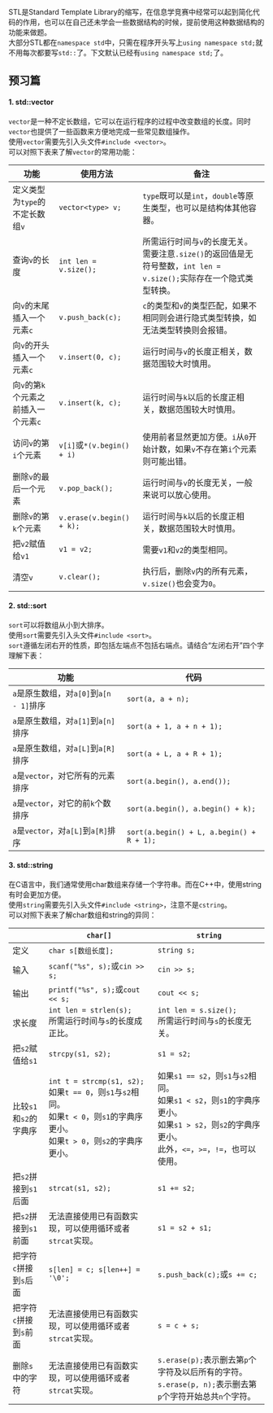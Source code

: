 STL是Standard Template Library的缩写，在信息学竞赛中经常可以起到简化代码的作用，也可以在自己还未学会一些数据结构的时候，提前使用这种数据结构的功能来做题。<br />大部分STL都在`namespace std`中，只需在程序开头写上`using namespace std;`就不用每次都要写`std::`了。下文默认已经有`using namespace std;`了。
<a name="yBEwr"></a>

## 预习篇
<a name="rviTE"></a>

#### 1. std::vector
`vector`是一种不定长数组，它可以在运行程序的过程中改变数组的长度。同时`vector`也提供了一些函数来方便地完成一些常见数组操作。<br />使用`vector`需要先引入头文件`#include <vector>`。<br />可以对照下表来了解`vector`的常用功能：

| 功能                                  | 使用方法                   | 备注                                                         |
| ------------------------------------- | -------------------------- | ------------------------------------------------------------ |
| 定义类型为`type`的不定长数组`v`       | `vector<type> v;`          | `type`既可以是`int`，`double`等原生类型，也可以是结构体其他容器。 |
| 查询`v`的长度                         | `int len = v.size();`      | 所需运行时间与`v`的长度无关。需要注意`.size()`的返回值是无符号整数，`int len = v.size();`实际存在一个隐式类型转换。 |
| 向`v`的末尾插入一个元素`c`            | `v.push_back(c);`          | `c`的类型和`v`的类型匹配，如果不相同则会进行隐式类型转换，如无法类型转换则会报错。 |
| 向`v`的开头插入一个元素`c`            | `v.insert(0, c);`          | 运行时间与`v`的长度正相关，数据范围较大时慎用。              |
| 向`v`的第`k`个元素之前插入一个元素`c` | `v.insert(k, c);`          | 运行时间与`k`以后的长度正相关，数据范围较大时慎用。          |
| 访问`v`的第`i`个元素                  | `v[i]`或`*(v.begin() + i)` | 使用前者显然更加方便。`i`从`0`开始计数，如果`v`不存在第`i`个元素则可能出错。 |
| 删除`v`的最后一个元素                 | `v.pop_back();`            | 运行时间与`v`的长度无关，一般来说可以放心使用。              |
| 删除`v`的第`k`个元素                  | `v.erase(v.begin() + k);`  | 运行时间与`k`以后的长度正相关，数据范围较大时慎用。          |
| 把`v2`赋值给`v1`                      | `v1 = v2;`                 | 需要`v1`和`v2`的类型相同。                                   |
| 清空`v`                               | `v.clear();`               | 执行后，删除`v`内的所有元素，`v.size()`也会变为`0`。         |

<a name="mnYoc"></a>

#### 2. std::sort
`sort`可以将数组从小到大排序。<br />使用`sort`需要先引入头文件`#include <sort>`。<br />`sort`遵循左闭右开的性质，即包括左端点不包括右端点。请结合“左闭右开”四个字理解下表：

| 功能                                    | 代码                                      |
| --------------------------------------- | ----------------------------------------- |
| `a`是原生数组，对`a[0]`到`a[n - 1]`排序 | `sort(a, a + n);`                         |
| `a`是原生数组，对`a[1]`到`a[n]`排序     | `sort(a + 1, a + n + 1);`                 |
| `a`是原生数组，对`a[L]`到`a[R]`排序     | `sort(a + L, a + R + 1);`                 |
| `a`是`vector`，对它所有的元素排序       | `sort(a.begin(), a.end());`               |
| `a`是`vector`，对它的前`k`个数排序      | `sort(a.begin(), a.begin() + k);`         |
| `a`是`vector`，对`a[L]`到`a[R]`排序     | `sort(a.begin() + L, a.begin() + R + 1);` |

<a name="sRFjH"></a>
#### 3. std::string
在C语言中，我们通常使用char数组来存储一个字符串。而在C++中，使用string有时会更加方便。<br />使用`string`需要先引入头文件`#include <string>`，注意不是`cstring`。<br />可以对照下表来了解char数组和string的异同：

| <br />                 | `char[]`                                                     | `string`                                                     |
| ---------------------- | ------------------------------------------------------------ | ------------------------------------------------------------ |
| 定义                   | `char s[数组长度];`                                          | `string s;`                                                  |
| 输入                   | `scanf("%s", s);`或`cin >> s;`                               | `cin >> s;`                                                  |
| 输出                   | `printf("%s", s);`或`cout << s;`                             | `cout << s;`                                                 |
| 求长度                 | `int len = strlen(s);`<br />所需运行时间与`s`的长度成正比。  | `int len = s.size();`<br />所需运行时间与`s`的长度无关。     |
| 把`s2`赋值给`s1`       | `strcpy(s1, s2);`                                            | `s1 = s2;`                                                   |
| 比较`s1`和`s2`的字典序 | `int t = strcmp(s1, s2);`<br />如果`t == 0`，则`s1`与`s2`相同。<br />如果`t < 0`，则`s1`的字典序更小。<br />如果`t > 0`，则`s2`的字典序更小。 | 如果`s1 == s2`，则`s1`与`s2`相同。<br />如果`s1 < s2`，则`s1`的字典序更小。<br />如果`s1 > s2`，则`s2`的字典序更小。<br />此外，`<=`，`>=`，`!=`，也可以使用。 |
| 把`s2`拼接到`s1`后面   | `strcat(s1, s2);`                                            | `s1 += s2;`                                                  |
| 把`s2`拼接到`s1`前面   | 无法直接使用已有函数实现，可以使用循环或者`strcat`实现。     | `s1 = s2 + s1;`                                              |
| 把字符`c`拼接到`s`后面 | `s[len] = c; s[len++] = '\0';`                               | `s.push_back(c);`或`s += c;`                                 |
| 把字符`c`拼接到`s`前面 | 无法直接使用已有函数实现，可以使用循环或者`strcat`实现。     | `s = c + s;`                                                 |
| 删除`s`中的字符        | 无法直接使用已有函数实现，可以使用循环或者`strcat`实现。     | `s.erase(p);`表示删去第`p`个字符及以后所有的字符。<br />`s.erase(p, n);`表示删去第`p`个字符开始总共`n`个字符。 |